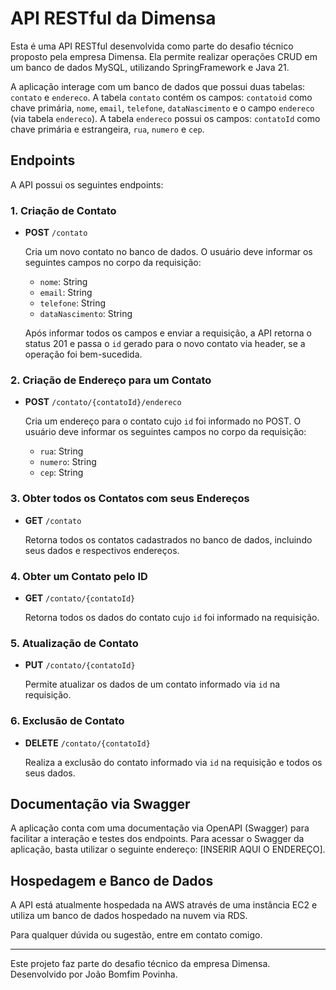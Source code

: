 # API RESTful da Dimensa

Esta é uma API RESTful desenvolvida como parte do desafio técnico proposto pela empresa Dimensa. Ela permite realizar operações CRUD em um banco de dados MySQL, utilizando SpringFramework e Java 21.

A aplicação interage com um banco de dados que possui duas tabelas: `contato` e `endereco`. A tabela `contato` contém os campos: `contatoid` como chave primária, `nome`, `email`, `telefone`, `dataNascimento` e o campo `endereco` (via tabela `endereco`). A tabela `endereco` possui os campos: `contatoId` como chave primária e estrangeira, `rua`, `numero` e `cep`.

## Endpoints

A API possui os seguintes endpoints:

### 1. Criação de Contato
- **POST** `/contato`

    Cria um novo contato no banco de dados. O usuário deve informar os seguintes campos no corpo da requisição:
    - `nome`: String
    - `email`: String
    - `telefone`: String
    - `dataNascimento`: String
    
    Após informar todos os campos e enviar a requisição, a API retorna o status 201 e passa o `id` gerado para o novo contato via header, se a operação foi bem-sucedida.

### 2. Criação de Endereço para um Contato
- **POST** `/contato/{contatoId}/endereco`

    Cria um endereço para o contato cujo `id` foi informado no POST. O usuário deve informar os seguintes campos no corpo da requisição:
    - `rua`: String
    - `numero`: String
    - `cep`: String

### 3. Obter todos os Contatos com seus Endereços
- **GET** `/contato`

    Retorna todos os contatos cadastrados no banco de dados, incluindo seus dados e respectivos endereços.

### 4. Obter um Contato pelo ID
- **GET** `/contato/{contatoId}`

    Retorna todos os dados do contato cujo `id` foi informado na requisição.

### 5. Atualização de Contato
- **PUT** `/contato/{contatoId}`

    Permite atualizar os dados de um contato informado via `id` na requisição.

### 6. Exclusão de Contato
- **DELETE** `/contato/{contatoId}`

    Realiza a exclusão do contato informado via `id` na requisição e todos os seus dados.

## Documentação via Swagger

A aplicação conta com uma documentação via OpenAPI (Swagger) para facilitar a interação e testes dos endpoints. Para acessar o Swagger da aplicação, basta utilizar o seguinte endereço: [INSERIR AQUI O ENDEREÇO].

## Hospedagem e Banco de Dados

A API está atualmente hospedada na AWS através de uma instância EC2 e utiliza um banco de dados hospedado na nuvem via RDS.

Para qualquer dúvida ou sugestão, entre em contato comigo.

---
Este projeto faz parte do desafio técnico da empresa Dimensa. Desenvolvido por João Bomfim Povinha.
